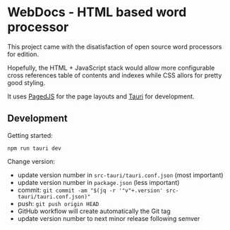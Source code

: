 WebDocs - HTML based word processor
===================================

This project came with the disatisfaction of open source word processors for
edition.

Hopefully, the HTML + JavaScript stack would allow more configurable cross
references table of contents and indexes while CSS allors for pretty good
styling.

It uses [PagedJS](https://pagedjs.org) for the page layouts and
[Tauri](https://tauri.app/) for development.

Development
-----------

Getting started:

    npm run tauri dev

Change version:

  - update version number in `src-tauri/tauri.conf.json` (most important)
  - update version number in `package.json` (less important)
  - commit: `git commit -am "$(jq -r '"v"+.version' src-tauri/tauri.conf.json)"`
  - push: `git push origin HEAD`
  - GitHub workflow will create automatically the Git tag
  - update version number to next minor release following semver

